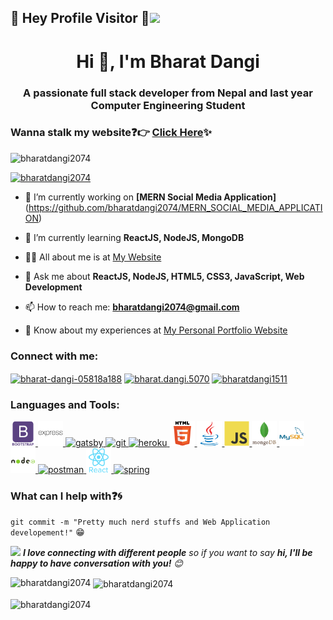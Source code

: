 ## :rainbow: Hey Profile Visitor :eyes:<img src="https://raw.githubusercontent.com/iampavangandhi/iampavangandhi/master/gifs/Hi.gif" width="30px">

<h1 align="center">Hi 👋, I'm Bharat Dangi</h1>
<h3 align="center">A passionate full stack developer from Nepal and last year Computer Engineering Student</h3>

### Wanna stalk my website:question::point_right: [Click Here](https://bharatdangi.com.np/):sparkles:


<p align="left"> <img src="https://komarev.com/ghpvc/?username=bharatdangi2074&label=Profile%20views&color=0e75b6&style=flat" alt="bharatdangi2074" /> </p>

<p align="left"> <a href="https://github.com/ryo-ma/github-profile-trophy"><img src="https://github-profile-trophy.vercel.app/?username=bharatdangi2074" alt="bharatdangi2074" /></a> </p>

- 🔭 I’m currently working on **[MERN Social Media Application]**(https://github.com/bharatdangi2074/MERN_SOCIAL_MEDIA_APPLICATION)

- 🌱 I’m currently learning **ReactJS, NodeJS, MongoDB**
- 👨‍💻 All about me is at [My Website](https://bharatdangi.com.np/)

- 💬 Ask me about **ReactJS, NodeJS, HTML5, CSS3, JavaScript, Web Development**

- 📫 How to reach me: **bharatdangi2074@gmail.com**

- 📄 Know about my experiences at [My Personal Portfolio Website](https://bharatdangi.com.np/)

<h3 align="left">Connect with me:</h3>
<p align="left">
<a href="https://linkedin.com/in/bharat-dangi-05818a188" target="blank"><img align="center" src="https://raw.githubusercontent.com/rahuldkjain/github-profile-readme-generator/master/src/images/icons/Social/linked-in-alt.svg" alt="bharat-dangi-05818a188" height="30" width="40" /></a>
<a href="https://fb.com/bharat.dangi.5070" target="blank"><img align="center" src="https://raw.githubusercontent.com/rahuldkjain/github-profile-readme-generator/master/src/images/icons/Social/facebook.svg" alt="bharat.dangi.5070" height="30" width="40" /></a>
<a href="https://instagram.com/bharatdangi1511" target="blank"><img align="center" src="https://raw.githubusercontent.com/rahuldkjain/github-profile-readme-generator/master/src/images/icons/Social/instagram.svg" alt="bharatdangi1511" height="30" width="40" /></a>
</p>

<h3 align="left">Languages and Tools:</h3>
<p align="left"> <a href="https://getbootstrap.com" target="_blank"> <img src="https://raw.githubusercontent.com/devicons/devicon/master/icons/bootstrap/bootstrap-plain-wordmark.svg" alt="bootstrap" width="40" height="40"/> </a> <a href="https://expressjs.com" target="_blank"> <img src="https://raw.githubusercontent.com/devicons/devicon/master/icons/express/express-original-wordmark.svg" alt="express" width="40" height="40"/> </a> <a href="https://www.gatsbyjs.com/" target="_blank"> <img src="https://www.vectorlogo.zone/logos/gatsbyjs/gatsbyjs-icon.svg" alt="gatsby" width="40" height="40"/> </a> <a href="https://git-scm.com/" target="_blank"> <img src="https://www.vectorlogo.zone/logos/git-scm/git-scm-icon.svg" alt="git" width="40" height="40"/> </a> <a href="https://heroku.com" target="_blank"> <img src="https://www.vectorlogo.zone/logos/heroku/heroku-icon.svg" alt="heroku" width="40" height="40"/> </a> <a href="https://www.w3.org/html/" target="_blank"> <img src="https://raw.githubusercontent.com/devicons/devicon/master/icons/html5/html5-original-wordmark.svg" alt="html5" width="40" height="40"/> </a> <a href="https://www.java.com" target="_blank"> <img src="https://raw.githubusercontent.com/devicons/devicon/master/icons/java/java-original.svg" alt="java" width="40" height="40"/> </a> <a href="https://developer.mozilla.org/en-US/docs/Web/JavaScript" target="_blank"> <img src="https://raw.githubusercontent.com/devicons/devicon/master/icons/javascript/javascript-original.svg" alt="javascript" width="40" height="40"/> </a> <a href="https://www.mongodb.com/" target="_blank"> <img src="https://raw.githubusercontent.com/devicons/devicon/master/icons/mongodb/mongodb-original-wordmark.svg" alt="mongodb" width="40" height="40"/> </a> <a href="https://www.mysql.com/" target="_blank"> <img src="https://raw.githubusercontent.com/devicons/devicon/master/icons/mysql/mysql-original-wordmark.svg" alt="mysql" width="40" height="40"/> </a> <a href="https://nodejs.org" target="_blank"> <img src="https://raw.githubusercontent.com/devicons/devicon/master/icons/nodejs/nodejs-original-wordmark.svg" alt="nodejs" width="40" height="40"/> </a> <a href="https://postman.com" target="_blank"> <img src="https://www.vectorlogo.zone/logos/getpostman/getpostman-icon.svg" alt="postman" width="40" height="40"/> </a> <a href="https://reactjs.org/" target="_blank"> <img src="https://raw.githubusercontent.com/devicons/devicon/master/icons/react/react-original-wordmark.svg" alt="react" width="40" height="40"/> </a> <a href="https://spring.io/" target="_blank"> <img src="https://www.vectorlogo.zone/logos/springio/springio-icon.svg" alt="spring" width="40" height="40"/> </a> </p>

### What can I help with:question::cyclone:
<code>git commit -m "Pretty much nerd stuffs and Web Application developement!"</code> :grin:

<img src="https://media.giphy.com/media/LnQjpWaON8nhr21vNW/giphy.gif" width="60"> <em><b>I love connecting with different people</b> so if you want to say <b>hi, I'll be happy to have conversation with you!</b> 😊</em>


<p><img align="left" src="https://github-readme-stats.vercel.app/api/top-langs?username=bharatdangi2074&show_icons=true&locale=en&layout=compact" alt="bharatdangi2074" /></p>

<p>&nbsp;<img align="center" src="https://github-readme-stats.vercel.app/api?username=bharatdangi2074&show_icons=true&locale=en" alt="bharatdangi2074" /></p>

<p><img align="center" src="https://github-readme-streak-stats.herokuapp.com/?user=bharatdangi2074&" alt="bharatdangi2074" /></p>
